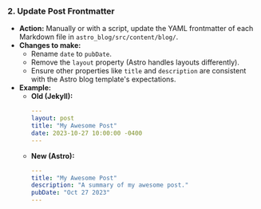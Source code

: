 ### 2. Update Post Frontmatter

*   **Action:** Manually or with a script, update the YAML frontmatter of each Markdown file in `astro_blog/src/content/blog/`.
*   **Changes to make:**
    *   Rename `date` to `pubDate`.
    *   Remove the `layout` property (Astro handles layouts differently).
    *   Ensure other properties like `title` and `description` are consistent with the Astro blog template's expectations.
*   **Example:**
    *   **Old (Jekyll):**
        ```yaml
        ---
        layout: post
        title: "My Awesome Post"
        date: 2023-10-27 10:00:00 -0400
        ---
        ```
    *   **New (Astro):**
        ```yaml
        ---
        title: "My Awesome Post"
        description: "A summary of my awesome post."
        pubDate: "Oct 27 2023"
        ---
        ```